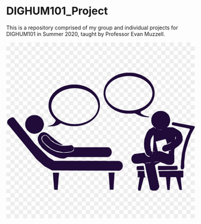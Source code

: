 # DIGHUM101_Project

This is a repository comprised of my group and individual projects for DIGHUM101 in Summer 2020, taught by Professor Evan Muzzell.

![therapy](images/therapy.jpg)
